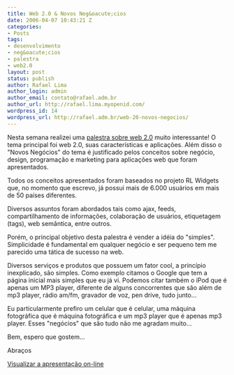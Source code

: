 ```yaml
---
title: Web 2.0 & Novos Neg&oacute;cios
date: 2006-04-07 10:43:21 Z
categories:
- Posts
tags:
- desenvolvimento
- neg&oacute;cios
- palestra
- web2.0
layout: post
status: publish
author: Rafael Lima
author_login: admin
author_email: contato@rafael.adm.br
author_url: http://rafael.lima.myopenid.com/
wordpress_id: 14
wordpress_url: http://rafael.adm.br/web-20-novos-negocios/
---
```


Nesta semana realizei uma <a href="http://www.rafael.adm.br/palestras/web2.0/">palestra sobre web 2.0</a> muito interessante!
O tema principal foi web 2.0, suas caracter&iacute;sticas e aplica&ccedil;&otilde;es. Al&eacute;m disso o "Novos Neg&oacute;cios" do tema &eacute; justificado pelos conceitos sobre neg&oacute;cio, design, programa&ccedil;&atilde;o e marketing para aplica&ccedil;&otilde;es web que foram apresentados.

Todos os conceitos apresentados foram baseados no projeto RL Widgets que, no momento que escrevo, j&aacute; possui mais de 6.000 usu&aacute;rios em mais de 50 pa&iacute;ses diferentes.

Diversos assuntos foram abordados tais como ajax, feeds, compartilhamento de informa&ccedil;&otilde;es, colabora&ccedil;&atilde;o de usu&aacute;rios, etiquetagem (tags), web sem&acirc;ntica, entre outros.

Por&eacute;m, o principal objetivo desta palestra &eacute; vender a id&eacute;ia do "simples". Simplicidade &eacute; fundamental em qualquer neg&oacute;cio e ser pequeno tem me parecido uma t&aacute;tica de sucesso na web.

Diversos servi&ccedil;os e produtos que possuem um fator cool, a princ&iacute;pio inexplicado, s&atilde;o simples. Como exemplo citamos o Google que tem a p&aacute;gina inicial mais simples que eu j&aacute; vi. Podemos citar tamb&eacute;m o iPod que &eacute; apenas um MP3 player, diferente de alguns concorrentes que s&atilde;o al&eacute;m de mp3 player, r&aacute;dio am/fm, gravador de voz, pen drive, tudo junto...

Eu particularmente prefiro um celular que &eacute; celular, uma m&aacute;quina fotogr&aacute;fica que &eacute; m&aacute;quina fotogr&aacute;fica e um mp3 player que &eacute; apenas mp3 player. Esses "neg&oacute;cios" que s&atilde;o tudo n&atilde;o me agradam muito...

Bem, espero que gostem...

Abra&ccedil;os

<a href="http://www.rafael.adm.br/palestras/web2.0/">Visualizar a apresenta&ccedil;&atilde;o on-line</a>
